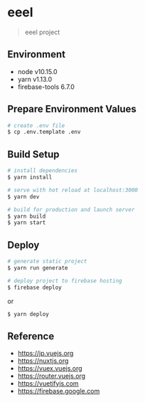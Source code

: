 # eeel

> eeel project

## Environment
- node v10.15.0
- yarn v1.13.0
- firebase-tools 6.7.0


## Prepare Environment Values

```bash
# create .env file
$ cp .env.template .env
```

## Build Setup

``` bash
# install dependencies
$ yarn install

# serve with hot reload at localhost:3000
$ yarn dev

# build for production and launch server
$ yarn build
$ yarn start
```

## Deploy

```bash
# generate static project
$ yarn run generate

# deploy project to firebase hosting
$ firebase deploy

```

or

```bash
$ yarn deploy

```

## Reference
- https://jp.vuejs.org
- https://nuxtjs.org
- https://vuex.vuejs.org
- https://router.vuejs.org
- https://vuetifyjs.com
- https://firebase.google.com
